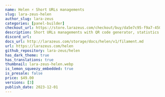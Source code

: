 ```yaml
---
name: Helen ⚡️ Short URLs managements
slug: lara-zeus-helen
author_slug: lara-zeus
categories: [panel-builder]
checkout_url: https://store.larazeus.com/checkout/buy/da5e7c95-f9a7-4502-b494-5b2152df1949?embed=1&logo=0
description: Short URLs managements with QR code generator, statistics and custom actions
discord_url: 
docs_url: http://larazeus.com/storage/docs/helen/v1/filament.md
url: https://larazeus.com/helen
github_repository: lara-zeus/helen
has_dark_theme: true
has_translations: true
thumbnail: lara-zeus-helen.webp
is_lemon_squeezy_embedded: true
is_presale: false
price: $49.00
versions: [3]
publish_date: 2023-12-01
---
```

